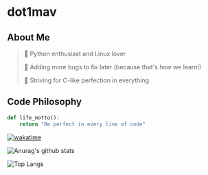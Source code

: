 # dot1mav

## About Me
> 🐍 Python enthusiast and Linux lover
> 
> 🐛 Adding more bugs to fix later (because that's how we learn!)
> 
> 🎯 Striving for C-like perfection in everything

## Code Philosophy
```python
def life_motto():
    return "Be perfect in every line of code"
```

[![wakatime](https://wakatime.com/badge/user/832537a6-0d0c-4516-add4-fd91cfd5a348.svg)](https://wakatime.com/@832537a6-0d0c-4516-add4-fd91cfd5a348)

![Anurag's github stats](https://github-readme-stats.vercel.app/api?username=dot1mav&show_icons=true&theme=gruvbox)

![Top Langs](https://github-readme-stats.vercel.app/api/top-langs/?username=dot1mav&layout=donut&theme=gruvbox)
